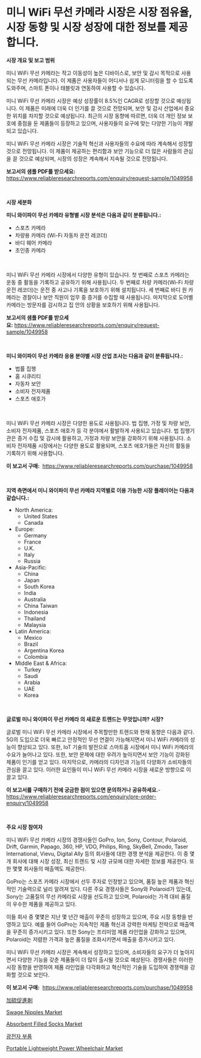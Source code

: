 <p><h1>미니 WiFi 무선 카메라 시장은 시장 점유율, 시장 동향 및 시장 성장에 대한 정보를 제공합니다.</h1></p><p><strong>시장 개요 및 보고 범위</strong></p>
<p><p>미니 WiFi 무선 카메라는 작고 이동성이 높은 디바이스로, 보안 및 감시 목적으로 사용되는 무선 카메라입니다. 이 제품은 사용자들이 어디서나 쉽게 모니터링을 할 수 있도록 도와주며, 스마트 폰이나 태블릿과 연동하여 사용할 수 있습니다.</p><p>미니 WiFi 무선 카메라 시장은 예상 성장률이 8.5%인 CAGR로 성장할 것으로 예상됩니다. 이 제품은 미래에 더욱 더 인기를 끌 것으로 전망되며, 보안 및 감시 산업에서 중요한 위치를 차지할 것으로 예상됩니다. 최근의 시장 동향에 따르면, 더욱 더 개인 정보 보호에 중점을 둔 제품들이 등장하고 있으며, 사용자들의 요구에 맞는 다양한 기능이 개발되고 있습니다.</p><p>미니 WiFi 무선 카메라 시장은 기술적 혁신과 사용자들의 수요에 따라 계속해서 성장할 것으로 전망됩니다. 이 제품이 제공하는 편리함과 보안 기능으로 더 많은 사람들의 관심을 끌 것으로 예상되며, 시장의 성장은 계속해서 지속될 것으로 전망됩니다.</p></p>
<p><strong>보고서의 샘플 PDF를 받으세요:</strong> <a href="https://www.reliableresearchreports.com/enquiry/request-sample/1049958">https://www.reliableresearchreports.com/enquiry/request-sample/1049958</a></p>
<p>&nbsp;</p>
<p><strong>시장 세분화</strong></p>
<p><strong>미니 와이파이 무선 카메라 유형별 시장 분석은 다음과 같이 분류됩니다.:</strong></p>
<p><ul><li>스포츠 카메라</li><li>차량용 카메라 (Wi-Fi 자동차 운전 레코더)</li><li>바디 웨어 카메라</li><li>초인종 카메라</li></ul></p>
<p>&nbsp;</p>
<p><p>미니 WiFi 무선 카메라 시장에서 다양한 유형이 있습니다. 첫 번째로 스포츠 카메라는 운동 중 활동을 기록하고 공유하기 위해 사용됩니다. 두 번째로 차량 카메라(Wi-Fi 차량 운전 레코더)는 운전 중 사고나 기록을 보호하기 위해 설치됩니다. 세 번째로 바디 원 카메라는 경찰이나 보안 직원이 업무 중 증거를 수집할 때 사용됩니다. 마지막으로 도어벨 카메라는 방문자를 감시하고 집 안의 상황을 보호하기 위해 사용됩니다.</p></p>
<p><strong>보고서의 샘플 PDF를 받으세요:</strong>&nbsp;<a href="https://www.reliableresearchreports.com/enquiry/request-sample/1049958">https://www.reliableresearchreports.com/enquiry/request-sample/1049958</a></p>
<p>&nbsp;</p>
<p><strong> 미니 와이파이 무선 카메라 응용 분야별 시장 산업 조사는 다음과 같이 분류됩니다.:</strong></p>
<p><ul><li>법률 집행</li><li>홈 시큐리티</li><li>자동차 보안</li><li>소비자 전자제품</li><li>스포츠 애호가</li></ul></p>
<p>&nbsp;</p>
<p><p>미니 WiFi 무선 카메라 시장은 다양한 용도로 사용됩니다. 법 집행, 가정 및 차량 보안, 소비자 전자제품, 스포츠 애호가 등 각 분야에서 활발하게 사용되고 있습니다. 법 집행기관은 증거 수집 및 감시에 활용하고, 가정과 차량 보안을 강화하기 위해 사용됩니다. 소비자 전자제품 시장에서는 다양한 용도로 활용되며, 스포츠 애호가들은 자신의 활동을 기록하기 위해 사용합니다.</p></p>
<p><strong>이 보고서 구매:</strong>&nbsp; <a href="https://www.reliableresearchreports.com/purchase/1049958">https://www.reliableresearchreports.com/purchase/1049958</a></p>
<p>&nbsp;</p>
<p><strong>지역 측면에서 미니 와이파이 무선 카메라 지역별로 이용 가능한 시장 플레이어는 다음과 같습니다.:</strong></p>
<p><ul>
    <li>
        North America:
        <ul>
            <li>United States</li>
            <li>Canada</li>
        </ul>
    </li>
    <li>
        Europe:
        <ul>
            <li>Germany</li>
            <li>France</li>
            <li>U.K.</li>
            <li>Italy</li>
            <li>Russia</li>
        </ul>
    </li>
    <li>
        Asia-Pacific:
        <ul>
            <li>China</li>
            <li>Japan</li>
            <li>South Korea</li>
            <li>India</li>
            <li>Australia</li>
            <li>China Taiwan</li>
            <li>Indonesia</li>
            <li>Thailand</li>
            <li>Malaysia</li>
        </ul>
    </li>
    <li>
        Latin America:
        <ul>
            <li>Mexico</li>
            <li>Brazil</li>
            <li>Argentina Korea</li>
            <li>Colombia</li>
        </ul>
    </li>
    <li>
        Middle East & Africa:
        <ul>
            <li>Turkey</li>
            <li>Saudi</li>
            <li>Arabia</li>
            <li>UAE</li>
            <li>Korea</li>
        </ul>
    </li>
    </ul></p>
<p>&nbsp;</p>
<p><strong>글로벌 미니 와이파이 무선 카메라 의 새로운 트렌드는 무엇입니까? 시장?</strong></p>
<p><p>글로벌 미니 WiFi 무선 카메라 시장에서 주목할만한 트렌드와 현재 동향은 다음과 같다. 5G의 도입으로 더욱 빠르고 안정적인 무선 연결이 가능해지면서 미니 WiFi 카메라의 성능이 향상되고 있다. 또한, IoT 기술의 발전으로 스마트홈 시장에서 미니 WiFi 카메라의 수요가 늘어나고 있다. 또한, 보안 문제에 대한 우려가 높아지면서 보안 기능이 강화된 제품이 인기를 얻고 있다. 마지막으로, 카메라의 디자인과 기능의 다양화가 소비자들의 관심을 끌고 있다. 이러한 요인들이 미니 WiFi 무선 카메라 시장을 새로운 방향으로 이끌고 있다.</p></p>
<p><strong>이 보고서를 구매하기 전에 궁금한 점이 있으면 문의하거나 공유하세요.</strong>- <a href="https://www.reliableresearchreports.com/enquiry/pre-order-enquiry/1049958">https://www.reliableresearchreports.com/enquiry/pre-order-enquiry/1049958</a></p>
<p>&nbsp;</p>
<p><strong>주요 시장 참여자</strong></p>
<p><p>미니 WiFi 무선 카메라 시장의 경쟁사들인 GoPro, Ion, Sony, Contour, Polaroid, Drift, Garmin, Papago, 360, HP, VDO, Philips, Ring, SkyBell, Zmodo, Taser International, Vievu, Digital Ally 등의 회사들에 대한 경쟁 분석을 제공한다. 이 중 몇 개 회사에 대해 시장 성장, 최신 트렌드 및 시장 규모에 대한 자세한 정보를 제공한다. 또한 몇몇 회사들의 매출액도 제공한다.</p><p>GoPro는 스포츠 카메라 시장에서 선두 주자로 인정받고 있으며, 품질 높은 제품과 혁신적인 기술력으로 널리 알려져 있다. 다른 주요 경쟁사들은 Sony와 Polaroid가 있는데, Sony는 고품질의 무선 카메라로 시장을 선도하고 있으며, Polaroid는 가격 대비 품질이 우수한 제품을 제공하고 있다.</p><p>이들 회사 중 몇몇은 지난 몇 년간 매출이 꾸준히 성장하고 있으며, 주요 시장 동향을 반영하고 있다. 예를 들어 GoPro는 지속적인 제품 혁신과 강력한 마케팅 전략으로 매출액을 꾸준히 증가시키고 있다. 또한 Sony는 프리미엄 제품 라인업을 강화하고 있으며, Polaroid는 저렴한 가격과 높은 품질을 조화시키면서 매출을 증가시키고 있다.</p><p>미니 WiFi 무선 카메라 시장은 계속해서 성장하고 있으며, 소비자들의 요구가 더 높아지면서 다양한 기능을 갖춘 제품들이 더 많이 출시될 것으로 예상된다. 경쟁사들은 이러한 시장 동향을 반영하여 제품 라인업을 다각화하고 혁신적인 기술을 도입하여 경쟁력을 강화할 것으로 보인다.</p></p>
<p><strong>이 보고서 구매:</strong>&nbsp;&nbsp;<a href="https://www.reliableresearchreports.com/purchase/1049958">https://www.reliableresearchreports.com/purchase/1049958</a></p>
<p><p><a href="https://github.com/bevdtkn4419963/Market-Research-Report-List-1/blob/main/6143607555.md">加硫促進剤</a></p><p><a href="https://github.com/prosalinda88/Market-Research-Report-List-3/blob/main/swage-nipples-market.md">Swage Nipples Market</a></p><p><a href="https://github.com/globismark/Market-Research-Report-List-2/blob/main/absorbent-filled-socks-market.md">Absorbent Filled Socks Market</a></p><p><a href="https://github.com/vsoq0zknh59/Market-Research-Report-List-1/blob/main/3613474247.md">광전자 부품</a></p><p><a href="https://issuu.com/reportprime-2/docs/portable-lightweight-power-wheelchair-market-size-">Portable Lightweight Power Wheelchair Market</a></p></p>
